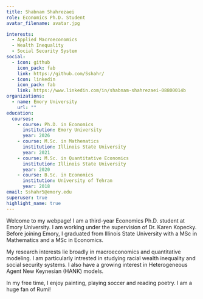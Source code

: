 ```yaml
---
title: Shabnam Shahrezaei
role: Economics Ph.D. Student
avatar_filename: avatar.jpg

interests:
  - Applied Macroeconomics
  - Wealth Inequality
  - Social Security System
social:
  - icon: github
    icon_pack: fab
    link: https://github.com/Sshahr/
  - icon: linkedin
    icon_pack: fab
    link: https://www.linkedin.com/in/shabnam-shahrezaei-08800014b
organizations:
  - name: Emory University
    url: ""
education:
  courses:
    - course: Ph.D. in Economics
      institution: Emory University
      year: 2026
    - course: M.Sc. in Mathematics
      institution: Illinois State University
      year: 2021
    - course: M.Sc. in Quantitative Economics
      institution: Illinois State University
      year: 2020
    - course: B.Sc. in Economics
      institution: University of Tehran
      year: 2018
email: Sshahr5@emory.edu
superuser: true
highlight_name: true
---
```

Welcome to my webpage!
I am a third-year Economics Ph.D. student at Emory University. I am working under the supervision of Dr. Karen Kopecky. Before joining Emory, I graduated from Illinois State University with a MSc in Mathematics and a MSc in Economics. 

My research interests lie broadly in macroeconomics and quantitative modeling. I am particularly intrested in studying racial wealth inequality and social security systems. I also have a growing interest in Heterogeneous Agent New Keynesian (HANK) models. 

In my free time, I enjoy painting, playing soccer and reading poetry. I am a huge fan of Rumi!